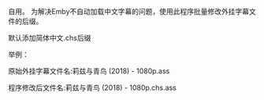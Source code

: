 自用。
为解决Emby不自动加载中文字幕的问题，使用此程序批量修改外挂字幕文件的后缀。

默认添加简体中文.chs后缀

举例：

原始外挂字幕文件名:莉兹与青鸟 (2018) - 1080p.ass

程序修改后文件名:莉兹与青鸟 (2018) - 1080p.chs.ass
